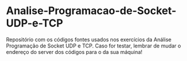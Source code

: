 # Analise-Programacao-de-Socket-UDP-e-TCP
Repositório com os códigos fontes usados nos exercícios da Análise Programação de Socket UDP e TCP.
Caso for testar, lembrar de mudar o endereço do server dos códigos para o da sua máquina!
